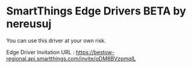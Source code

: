 # SmartThings Edge Drivers BETA by nereusuj
You can use this driver at your own risk.

Edge Driver Invitation URL : https://bestow-regional.api.smartthings.com/invite/oDM8BVzpmqlL
